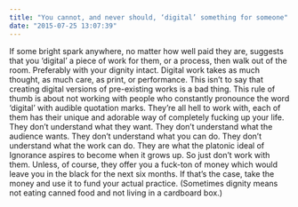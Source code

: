 ```yaml
---
title: "You cannot, and never should, ‘digital’ something for someone"
date: "2015-07-25 13:07:39"
---
```


If some bright spark anywhere, no matter how well paid they are,
suggests that you ‘digital’ a piece of work for them, or a process, then
walk out of the room. Preferably with your dignity intact. Digital work
takes as much thought, as much care, as print, or performance. This
isn’t to say that creating digital versions of pre-existing works is a
bad thing. This rule of thumb is about not working with people who
constantly pronounce the word ‘digital’ with audible quotation marks.
They’re all hell to work with, each of them has their unique and
adorable way of completely fucking up your life. They don’t understand
what they want. They don’t understand what the audience wants. They
don’t understand what you can do. They don’t understand what the work
can do. They are what the platonic ideal of Ignorance aspires to become
when it grows up. So just don’t work with them. Unless, of course, they
offer you a fuck-ton of money which would leave you in the black for the
next six months. If that’s the case, take the money and use it to fund
your actual practice. (Sometimes dignity means not eating canned food
and not living in a cardboard box.)
